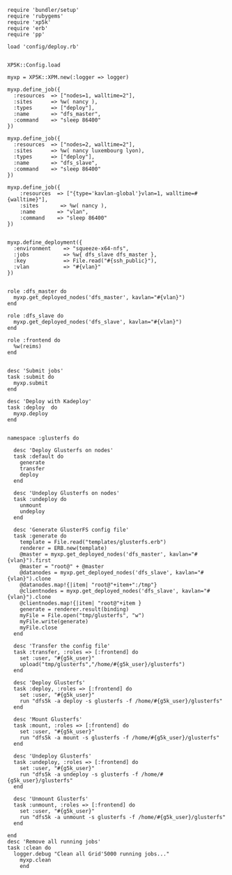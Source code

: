     require 'bundler/setup'
    require 'rubygems'
    require 'xp5k'
    require 'erb'
    require 'pp'

    load 'config/deploy.rb' 


    XP5K::Config.load

    myxp = XP5K::XPM.new(:logger => logger)

    myxp.define_job({
      :resources  => ["nodes=1, walltime=2"],
      :sites      => %w( nancy ),
      :types      => ["deploy"],
      :name       => "dfs_master",
      :command    => "sleep 86400"
    })

    myxp.define_job({
      :resources  => ["nodes=2, walltime=2"],
      :sites      => %w( nancy luxembourg lyon),
      :types      => ["deploy"],
      :name       => "dfs_slave",
      :command    => "sleep 86400"
    })

    myxp.define_job({
        :resources  => ["{type='kavlan-global'}vlan=1, walltime=#{walltime}"],
        :sites       => %w( nancy ),
        :name       => "vlan",
        :command    => "sleep 86400"
    })


    myxp.define_deployment({
      :environment    => "squeeze-x64-nfs",
      :jobs           => %w{ dfs_slave dfs_master },
      :key            => File.read("#{ssh_public}"),
      :vlan           => "#{vlan}" 
    })


    role :dfs_master do
      myxp.get_deployed_nodes('dfs_master', kavlan="#{vlan}")
    end

    role :dfs_slave do
      myxp.get_deployed_nodes('dfs_slave', kavlan="#{vlan}")
    end

    role :frontend do
      %w(reims)
    end


    desc 'Submit jobs'
    task :submit do
      myxp.submit
    end

    desc 'Deploy with Kadeploy'
    task :deploy  do
      myxp.deploy
    end


    namespace :glusterfs do

      desc 'Deploy Glusterfs on nodes'
      task :default do
        generate
        transfer
        deploy
      end

      desc 'Undeploy Glusterfs on nodes'
      task :undeploy do
        unmount
        undeploy
      end

      desc 'Generate GlusterFS config file' 
      task :generate do
        template = File.read("templates/glusterfs.erb")
        renderer = ERB.new(template)
        @master = myxp.get_deployed_nodes('dfs_master', kavlan="#{vlan}").first
        @master = "root@" + @master
        @datanodes = myxp.get_deployed_nodes('dfs_slave', kavlan="#{vlan}").clone
        @datanodes.map!{|item| "root@"+item+":/tmp"}
        @clientnodes = myxp.get_deployed_nodes('dfs_slave', kavlan="#{vlan}").clone
        @clientnodes.map!{|item| "root@"+item }
        generate = renderer.result(binding)
        myFile = File.open("tmp/glusterfs", "w")
        myFile.write(generate)
        myFile.close
      end

      desc 'Transfer the config file'
      task :transfer, :roles => [:frontend] do
        set :user, "#{g5k_user}"
        upload("tmp/glusterfs","/home/#{g5k_user}/glusterfs")  
      end

      desc 'Deploy Glusterfs'
      task :deploy, :roles => [:frontend] do
        set :user, "#{g5k_user}"
        run "dfs5k -a deploy -s glusterfs -f /home/#{g5k_user}/glusterfs"
      end

      desc 'Mount Glusterfs'
      task :mount, :roles => [:frontend] do
        set :user, "#{g5k_user}"
        run "dfs5k -a mount -s glusterfs -f /home/#{g5k_user}/glusterfs"
      end
      
      desc 'Undeploy Glusterfs'
      task :undeploy, :roles => [:frontend] do
        set :user, "#{g5k_user}"
        run "dfs5k -a undeploy -s glusterfs -f /home/#{g5k_user}/glusterfs"
      end

      desc 'Unmount Glusterfs'
      task :unmount, :roles => [:frontend] do
        set :user, "#{g5k_user}"
        run "dfs5k -a unmount -s glusterfs -f /home/#{g5k_user}/glusterfs"
      end

    end
    desc 'Remove all running jobs'
    task :clean do
      logger.debug "Clean all Grid'5000 running jobs..."
        myxp.clean
        end

